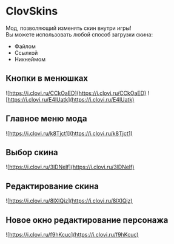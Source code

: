 # ClovSkins
Мод, позволяющий изменять скин внутри игры!<br>
Вы можете использовать любой способ загрузки скина:
- Файлом
- Ссылкой
- Никнеймом

## Кнопки в менюшках
![https://i.clovi.ru/CCkOaED](https://i.clovi.ru/CCkOaED)
![https://i.clovi.ru/E4lUatk](https://i.clovi.ru/E4lUatk)
## Главное меню мода
![https://i.clovi.ru/k8Tjct1](https://i.clovi.ru/k8Tjct1)

## Выбор скина
![https://i.clovi.ru/3lDNelf](https://i.clovi.ru/3lDNelf)

## Редактирование скина
![https://i.clovi.ru/8lXIQjz](https://i.clovi.ru/8lXIQjz)

## Новое окно редактирование персонажа
![https://i.clovi.ru/f9hKcuc](https://i.clovi.ru/f9hKcuc)